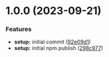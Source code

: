 # 1.0.0 (2023-09-21)


### Features

* **setup:** initial commit ([92e09d1](https://github.com/gdegiorgio/buncord/commit/92e09d165869cf1f235f06d79ea0d0717a2a7920))
* **setup:** initial npm publish ([298c977](https://github.com/gdegiorgio/buncord/commit/298c977ea52c32288aa91d9bf266d5224833fabc))

